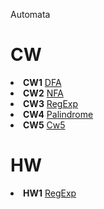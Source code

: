 Automata
# CW


<li><strong>CW1</strong>
<a href= "https://beyzakoser.github.io/Automata/cw1.html">DFA</a></li>

<li><strong>CW2</strong>
<a href= "https://beyzakoser.github.io/Automata/cw2.html">NFA</a></li>

<li><strong>CW3</strong>
 <a href= "https://beyzakoser.github.io/Automata/regularExp.html">RegExp</a></li>
 
<li><strong>CW4</strong>
 <a href= "https://beyzakoser.github.io/Automata/cw4.html">Palindrome</a></li>
  
<li><strong>CW5</strong>
 <a href= "https://beyzakoser.github.io/Automata/cw5/Expression.html">Cw5</a></li>

 

# HW

<li>
 <strong>HW1</strong>
<a href= "https://beyzakoser.github.io/Automata/HW.html">RegExp</a>
</li>
